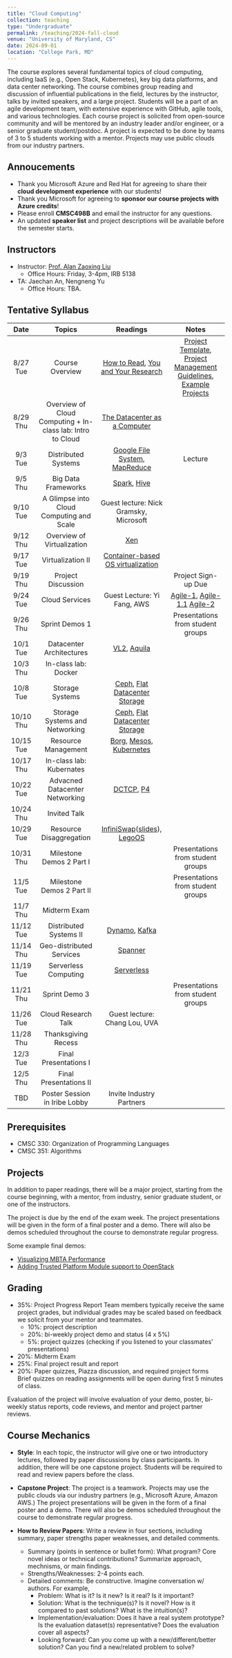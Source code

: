 ```yaml
---
title: "Cloud Computing"
collection: teaching
type: "Undergraduate"
permalink: /teaching/2024-fall-cloud
venue: "University of Maryland, CS"
date: 2024-09-01
location: "College Park, MD"
---
```


The course explores several fundamental topics of cloud computing, including IaaS (e.g., Open Stack, Kubernetes), key big data platforms, and data center networking. The course combines group reading and discussion of
influential publications in the field, lectures by the instructor, talks by invited speakers, and a large project. Students will be a part of an agile development team, with extensive experience with GitHub, agile tools,
and various technologies. Each course project is solicited from open-source community and will be mentored by an industry leader and/or engineer, or a senior graduate student/postdoc. A project is expected to be done by teams of 3 to 5 students working with a mentor. Projects may use public clouds from our industry partners.


Annoucements
------
- Thank you Microsoft Azure and Red Hat for agreeing to share their **cloud development experience** with our students!
- Thank you Microsoft for agreeing to **sponsor our course projects with Azure credits**!
- Please enroll **CMSC498B** and email the instructor for any questions.
- An updated **speaker list** and project descriptions will be available before the semester starts.

Instructors
------
- Instructor: [Prof. Alan Zaoxing Liu](https://www.cs.umd.edu/people/zaoxing)
  - Office Hours: Friday, 3-4pm, IRB 5138
- TA: Jaechan An, Nengneng Yu
  - Office Hours: TBA.

Tentative Syllabus
------

| Date    | Topics  | Readings | Notes|
| :------: | :------: | :------:  | :----: |
| 8/27 Tue | Course Overview | [How to Read](/files/course/CCR07_HowToRead.pdf), [You and Your Research](/files/course/Bell86_YouAndYourResearch.pdf) | [Project Template](https://github.com/zaoxing/cloudcourse22/blob/main/Project_Description_Template.md), [Project Management Guidelines](), [Example Projects]() |
| 8/29 Thu | Overview of Cloud Computing + In-class lab: Intro to Cloud | [The Datacenter as a Computer](https://www.morganclaypool.com/doi/abs/10.2200/S00874ED3V01Y201809CAC046) |  |
| 9/3 Tue | Distributed Systems | [Google File System](/files/course/SOSP03_GFS.pdf), [MapReduce](/files/course/CACM_MapReduce.pdf) | Lecture | 
| 9/5 Thu | Big Data Frameworks | [Spark](/files/course/NSDI12_Spark.pdf), [Hive](/files/course/VLDB09_Hive.pdf) |  |
| 9/10 Tue | A Glimpse into Cloud Computing and Scale | Guest lecture: Nick Gramsky, Microsoft |  |
| 9/12 Thu | Overview of Virtualization | [Xen](/files/course/SOSP03_Xen.pdf)|  |
| 9/17 Tue | Virtualization II | [Container-based OS virtualization](/files/course/EuroSys07_Container.pdf)|  |
| 9/19 Thu | Project Discussion |  | Project Sign-up Due |
| 9/24 Tue | Cloud Services | Guest Lecture: Yi Fang, AWS |[Agile-1](https://youtu.be/RJaF4owQDgg), [Agile-1.1](https://billmoyers.com/content/how-to-tell-your-story-of-self/) [Agile-2](http://www.deltamatrix.com/horizontal-and-vertical-user-stories-slicing-the-cake/) |
| 9/26 Thu | Sprint Demos 1 |  | Presentations from student groups | 
| 10/1 Tue | Datacenter Architectures | [VL2](/files/course/SIGCOMM09_VL2.pdf), [Aquila](/files/course/NSDI22_Aquila.pdf) |  |
| 10/3 Thu | In-class lab: Docker |   |  |
| 10/8 Tue | Storage Systems | [Ceph](/files/course/OSDI06_Ceph.pdf), [Flat Datacenter Storage](/files/course/OSDI12_FDS.pdf)| |
| 10/10 Thu | Storage Systems and Networking | [Ceph](/files/course/OSDI06_Ceph.pdf), [Flat Datacenter Storage](/files/course/OSDI12_FDS.pdf)| |
| 10/15 Tue | Resource Management | [Borg](/files/course/EuroSys15_Borg.pdf), [Mesos](/files/course/NSDI11_Mesos.pdf), [Kubernetes](https://www.vmware.com/content/dam/digitalmarketing/vmware/en/pdf/products/pivotal/vmware-demystifying-kubernetes-overcoming-misconceptions-whitepaper.pdf) |  |
| 10/17 Thu | In-class lab: Kubernates |  |  |
| 10/22 Tue | Advacned Datacenter Networking | [DCTCP](/files/course/SIGCOMM10_DCTCP.pdf), [P4](/files/course/CCR14_P4.pdf) |  |
| 10/24 Thu | Invited Talk |  |  |
| 10/29 Tue | Resource Disaggregation | [InfiniSwap](/files/course/NSDI17_Infiniswap.pdf)([slides](/files/course/nsdi17_slides_gu.pdf)), [LegoOS](/files/course/OSDI18_LegoOS.pdf) |  |
| 10/31 Thu | Milestone Demos 2 Part I | | Presentations from student groups |
| 11/5 Tue | Milestone Demos 2 Part II | | Presentations from student groups |
| 11/7 Thu | Midterm Exam |  |  |
| 11/12 Tue | Distributed Systems II | [Dynamo](/files/course/SOSP07_Dynamo.pdf), [Kafka](/files/course/NetDB11_Kafka.pdf) | |
| 11/14 Thu | Geo-distributed Services | [Spanner](https://research.google/pubs/spanner-googles-globally-distributed-database-2/) | |
| 11/19 Tue | Serverless Computing | [Serverless](/files/course/Berkeley_Serverless.pdf) | |
| 11/21 Thu | Sprint Demo 3 | | Presentations from student groups |
| 11/26 Tue | Cloud Research Talk | Guest lecture: Chang Lou, UVA| |
| 11/28 Thu | Thanksgiving Recess |  | |
| 12/3 Tue | Final Presentations I | | |
| 12/5 Thu | Final Presentations II | | |
| TBD | Poster Session in Iribe Lobby | Invite Industry Partners | |


Prerequisites
------
- CMSC 330: Organization of Programming Languages
- CMSC 351: Algorithms

Projects
------
In addition to paper readings, there will be a major project, starting from the course beginning, with a mentor, from industry, senior graduate student, or one of the instructors.

The project is due by the end of the exam week. The project presentations will be given in the form of a final poster and a demo. There will also be demos scheduled throughout the course to demonstrate regular progress.

Some example final demos:
- [Visualizing MBTA Performance](https://www.youtube.com/watch?v=7MUcfHN1Mzs&feature=youtu.be)
- [Adding Trusted Platform Module support to OpenStack](https://www.youtube.com/watch?v=F1FcnJCmZpg)

Grading
------
- 35%: Project Progress Report
Team members typically receive the same project grades, but individual grades may be scaled based on feedback we solicit from your mentor and teammates.
   - 10%: project description
   - 20%: bi-weekly project demo and status (4 x 5%)
   - 5%: project quizzes (checking if you listened to your classmates' presentations)
- 20%: Midterm Exam
- 25%: Final project result and report
- 20%: Paper quizzes, Piazza discussion, and required project forms      
  Brief quizzes on reading assignments will be open during first 5 minutes of class.

Evaluation of the project will involve evaluation of your demo, poster, bi-weekly status reports, code reviews, and mentor and project partner reviews.


Course Mechanics
------
- **Style**: In each topic, the instructor will give one or two introductory lectures, followed by paper discussions by class participants. In addition, there will be one capstone project. Students will be required to read and review papers before the class.

- **Capstone Project**: The project is a teamwork. Projects may use the public clouds via our industry partners (e.g., Microsoft Azure, Amazon AWS.) The project presentations will be given in the form of a final poster and a demo. There will also be demos scheduled throughout the course to demonstrate regular progress.

- **How to Review Papers**: Write a review in four sections, including summary, paper strengths paper weaknesses, and detailed comments.
  - Summary (points in sentence or bullet form): What program? Core novel ideas or technical contributions? Summarize approach, mechnisms, or main findings.
  - Strengths/Weaknesses: 2-4 points each.
  - Detailed comments: Be constructive. Imagine conversation w/ authors. For example,
    - Problem: What is it? Is it new? Is it real? Is it important?
    - Solution: What is the technique(s)? Is it novel? How is it compared to past solutions? What is the intuition(s)?
    - Implementation/evaluation: Does it have a real system prototype? Is the evaluation dataset(s) representative? Does the evaluation cover all aspects?
    - Looking forward: Can you come up with a new/different/better solution? Can you find a new/related problem to solve?
